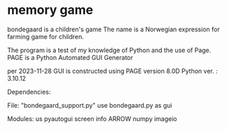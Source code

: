 # memory game
bondegaard is a children's game
The name is a Norwegian expression for farming game for children.

The program is a test of my knowledge of Python and the use of Page.
PAGE is a Python Automated GUI Generator

per 2023-11-28
GUI is constructed using PAGE version 8.0D
Python ver. : 3.10.12

Dependencies:

File: "bondegaard_support.py" use bondegaard.py as gui

   Modules:
     us
     pyautogui
     screen info
     ARROW
     numpy
     imageio

